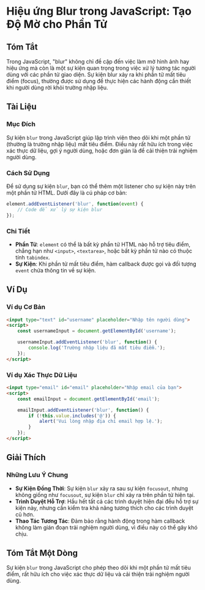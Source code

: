 <!--
Meta Description: # Hiệu ứng Blur trong JavaScript: Tạo Độ Mờ cho Phần Tử ## Tóm Tắt Trong JavaScript, "blur" không chỉ đề cập đến việc làm mờ hình ảnh hay hiệu ứng mà ...
Meta Keywords: kiện, blur, phần, trong, người
-->

# Hiệu ứng Blur trong JavaScript: Tạo Độ Mờ cho Phần Tử

## Tóm Tắt
Trong JavaScript, "blur" không chỉ đề cập đến việc làm mờ hình ảnh hay hiệu ứng mà còn là một sự kiện quan trọng trong việc xử lý tương tác người dùng với các phần tử giao diện. Sự kiện blur xảy ra khi phần tử mất tiêu điểm (focus), thường được sử dụng để thực hiện các hành động cần thiết khi người dùng rời khỏi trường nhập liệu.

## Tài Liệu
### Mục Đích
Sự kiện `blur` trong JavaScript giúp lập trình viên theo dõi khi một phần tử (thường là trường nhập liệu) mất tiêu điểm. Điều này rất hữu ích trong việc xác thực dữ liệu, gợi ý người dùng, hoặc đơn giản là để cải thiện trải nghiệm người dùng.

### Cách Sử Dụng
Để sử dụng sự kiện `blur`, bạn có thể thêm một listener cho sự kiện này trên một phần tử HTML. Dưới đây là cú pháp cơ bản:

```javascript
element.addEventListener('blur', function(event) {
    // Code để xử lý sự kiện blur
});
```

### Chi Tiết
- **Phần Tử**: `element` có thể là bất kỳ phần tử HTML nào hỗ trợ tiêu điểm, chẳng hạn như `<input>`, `<textarea>`, hoặc bất kỳ phần tử nào có thuộc tính `tabindex`.
- **Sự Kiện**: Khi phần tử mất tiêu điểm, hàm callback được gọi và đối tượng `event` chứa thông tin về sự kiện.

## Ví Dụ
### Ví dụ Cơ Bản
```html
<input type="text" id="username" placeholder="Nhập tên người dùng">
<script>
    const usernameInput = document.getElementById('username');

    usernameInput.addEventListener('blur', function() {
        console.log('Trường nhập liệu đã mất tiêu điểm.');
    });
</script>
```

### Ví dụ Xác Thực Dữ Liệu
```html
<input type="email" id="email" placeholder="Nhập email của bạn">
<script>
    const emailInput = document.getElementById('email');

    emailInput.addEventListener('blur', function() {
        if (!this.value.includes('@')) {
            alert('Vui lòng nhập địa chỉ email hợp lệ.');
        }
    });
</script>
```

## Giải Thích
### Những Lưu Ý Chung
- **Sự Kiện Đồng Thời**: Sự kiện `blur` xảy ra sau sự kiện `focusout`, nhưng không giống như `focusout`, sự kiện `blur` chỉ xảy ra trên phần tử hiện tại.
- **Trình Duyệt Hỗ Trợ**: Hầu hết tất cả các trình duyệt hiện đại đều hỗ trợ sự kiện này, nhưng cần kiểm tra khả năng tương thích cho các trình duyệt cũ hơn.
- **Thao Tác Tương Tác**: Đảm bảo rằng hành động trong hàm callback không làm gián đoạn trải nghiệm người dùng, vì điều này có thể gây khó chịu.

## Tóm Tắt Một Dòng
Sự kiện `blur` trong JavaScript cho phép theo dõi khi một phần tử mất tiêu điểm, rất hữu ích cho việc xác thực dữ liệu và cải thiện trải nghiệm người dùng.
